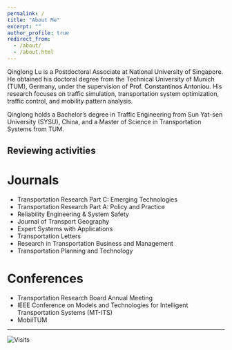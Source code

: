 ```yaml
---
permalink: /
title: "About Me"
excerpt: ""
author_profile: true
redirect_from: 
  - /about/
  - /about.html
---
```

<head>
  <style>
  a:link {
    color: black;
    background-color: transparent;
    text-decoration: none;
  }
  a:visited {
    color: black;
    background-color: transparent;
    text-decoration: none;
  }
  a:hover {
    color: #2E86C1;
    background-color: transparent;
    /* text-decoration: underline; */
  }
  </style>
</head>

<!-- ## Biography -->

Qinglong Lu is a Postdoctoral Associate at National University of Singapore. He obtained his doctoral degree from the Technical University of Munich (TUM), Germany, under the supervision of [Prof. Constantinos Antoniou](https://www.mos.ed.tum.de/en/vvs/mitarbeiterinnen/constantinos-antoniou/). His research focuses on traffic simulation, transportation system optimization, traffic control, and mobility pattern analysis.

Qinglong holds a Bachelor’s degree in Traffic Engineering from Sun Yat-sen University (SYSU), China, and a Master of Science in Transportation Systems from TUM.

## Reviewing activities

# Journals
- Transportation Research Part C: Emerging Technologies
- Transportation Research Part A: Policy and Practice
- Reliability Engineering & System Safety
- Journal of Transport Geography
- Expert Systems with Applications
- Transportation Letters
- Research in Transportation Business and Management
- Transportation Planning and Technology

# Conferences
- Transportation Research Board Annual Meeting
- IEEE Conference on Models and Technologies for Intelligent Transportation Systems (MT-ITS)
- MobilTUM

-----

![Visits](https://visitor-badge.laobi.icu/badge?page_id=LastStriker11.laststriker11.github.io)